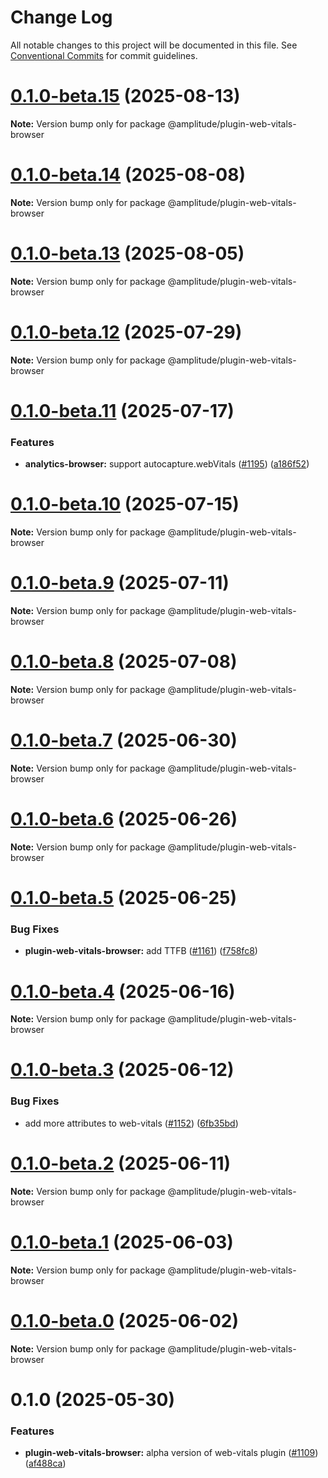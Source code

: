 # Change Log

All notable changes to this project will be documented in this file.
See [Conventional Commits](https://conventionalcommits.org) for commit guidelines.

# [0.1.0-beta.15](https://github.com/amplitude/Amplitude-TypeScript/compare/@amplitude/plugin-web-vitals-browser@0.1.0-beta.14...@amplitude/plugin-web-vitals-browser@0.1.0-beta.15) (2025-08-13)

**Note:** Version bump only for package @amplitude/plugin-web-vitals-browser





# [0.1.0-beta.14](https://github.com/amplitude/Amplitude-TypeScript/compare/@amplitude/plugin-web-vitals-browser@0.1.0-beta.13...@amplitude/plugin-web-vitals-browser@0.1.0-beta.14) (2025-08-08)

**Note:** Version bump only for package @amplitude/plugin-web-vitals-browser





# [0.1.0-beta.13](https://github.com/amplitude/Amplitude-TypeScript/compare/@amplitude/plugin-web-vitals-browser@0.1.0-beta.12...@amplitude/plugin-web-vitals-browser@0.1.0-beta.13) (2025-08-05)

**Note:** Version bump only for package @amplitude/plugin-web-vitals-browser





# [0.1.0-beta.12](https://github.com/amplitude/Amplitude-TypeScript/compare/@amplitude/plugin-web-vitals-browser@0.1.0-beta.11...@amplitude/plugin-web-vitals-browser@0.1.0-beta.12) (2025-07-29)

**Note:** Version bump only for package @amplitude/plugin-web-vitals-browser





# [0.1.0-beta.11](https://github.com/amplitude/Amplitude-TypeScript/compare/@amplitude/plugin-web-vitals-browser@0.1.0-beta.10...@amplitude/plugin-web-vitals-browser@0.1.0-beta.11) (2025-07-17)


### Features

* **analytics-browser:** support autocapture.webVitals ([#1195](https://github.com/amplitude/Amplitude-TypeScript/issues/1195)) ([a186f52](https://github.com/amplitude/Amplitude-TypeScript/commit/a186f523a28d8a322842566b892f50bcf2643142))





# [0.1.0-beta.10](https://github.com/amplitude/Amplitude-TypeScript/compare/@amplitude/plugin-web-vitals-browser@0.1.0-beta.9...@amplitude/plugin-web-vitals-browser@0.1.0-beta.10) (2025-07-15)

**Note:** Version bump only for package @amplitude/plugin-web-vitals-browser





# [0.1.0-beta.9](https://github.com/amplitude/Amplitude-TypeScript/compare/@amplitude/plugin-web-vitals-browser@0.1.0-beta.8...@amplitude/plugin-web-vitals-browser@0.1.0-beta.9) (2025-07-11)

**Note:** Version bump only for package @amplitude/plugin-web-vitals-browser





# [0.1.0-beta.8](https://github.com/amplitude/Amplitude-TypeScript/compare/@amplitude/plugin-web-vitals-browser@0.1.0-beta.7...@amplitude/plugin-web-vitals-browser@0.1.0-beta.8) (2025-07-08)

**Note:** Version bump only for package @amplitude/plugin-web-vitals-browser





# [0.1.0-beta.7](https://github.com/amplitude/Amplitude-TypeScript/compare/@amplitude/plugin-web-vitals-browser@0.1.0-beta.6...@amplitude/plugin-web-vitals-browser@0.1.0-beta.7) (2025-06-30)

**Note:** Version bump only for package @amplitude/plugin-web-vitals-browser





# [0.1.0-beta.6](https://github.com/amplitude/Amplitude-TypeScript/compare/@amplitude/plugin-web-vitals-browser@0.1.0-beta.5...@amplitude/plugin-web-vitals-browser@0.1.0-beta.6) (2025-06-26)

**Note:** Version bump only for package @amplitude/plugin-web-vitals-browser





# [0.1.0-beta.5](https://github.com/amplitude/Amplitude-TypeScript/compare/@amplitude/plugin-web-vitals-browser@0.1.0-beta.4...@amplitude/plugin-web-vitals-browser@0.1.0-beta.5) (2025-06-25)


### Bug Fixes

* **plugin-web-vitals-browser:** add TTFB ([#1161](https://github.com/amplitude/Amplitude-TypeScript/issues/1161)) ([f758fc8](https://github.com/amplitude/Amplitude-TypeScript/commit/f758fc81948e393b449aa6b7acc03720bc497331))





# [0.1.0-beta.4](https://github.com/amplitude/Amplitude-TypeScript/compare/@amplitude/plugin-web-vitals-browser@0.1.0-beta.3...@amplitude/plugin-web-vitals-browser@0.1.0-beta.4) (2025-06-16)

**Note:** Version bump only for package @amplitude/plugin-web-vitals-browser





# [0.1.0-beta.3](https://github.com/amplitude/Amplitude-TypeScript/compare/@amplitude/plugin-web-vitals-browser@0.1.0-beta.2...@amplitude/plugin-web-vitals-browser@0.1.0-beta.3) (2025-06-12)


### Bug Fixes

* add more attributes to web-vitals ([#1152](https://github.com/amplitude/Amplitude-TypeScript/issues/1152)) ([6fb35bd](https://github.com/amplitude/Amplitude-TypeScript/commit/6fb35bd0684dda75ecc01b66a6fa94ba7a0cdc5a))





# [0.1.0-beta.2](https://github.com/amplitude/Amplitude-TypeScript/compare/@amplitude/plugin-web-vitals-browser@0.1.0-beta.1...@amplitude/plugin-web-vitals-browser@0.1.0-beta.2) (2025-06-11)

**Note:** Version bump only for package @amplitude/plugin-web-vitals-browser





# [0.1.0-beta.1](https://github.com/amplitude/Amplitude-TypeScript/compare/@amplitude/plugin-web-vitals-browser@0.1.0-beta.0...@amplitude/plugin-web-vitals-browser@0.1.0-beta.1) (2025-06-03)

**Note:** Version bump only for package @amplitude/plugin-web-vitals-browser





# [0.1.0-beta.0](https://github.com/amplitude/Amplitude-TypeScript/compare/@amplitude/plugin-web-vitals-browser@0.1.0...@amplitude/plugin-web-vitals-browser@0.1.0-beta.0) (2025-06-02)

**Note:** Version bump only for package @amplitude/plugin-web-vitals-browser





# 0.1.0 (2025-05-30)


### Features

* **plugin-web-vitals-browser:** alpha version of web-vitals plugin ([#1109](https://github.com/amplitude/Amplitude-TypeScript/issues/1109)) ([af488ca](https://github.com/amplitude/Amplitude-TypeScript/commit/af488cac3d5ee01e26fb0d88a7faedf11db83253))
